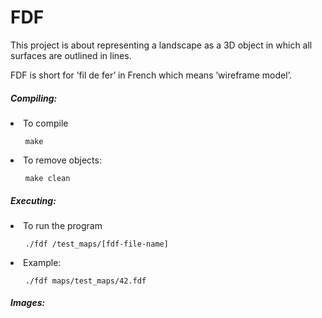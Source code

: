 <h1>FDF</h1>

<p>This project is about representing a landscape as a 3D object in which all surfaces are outlined in lines.</p>
<p>FDF is short for ’fil de fer’ in French which means ’wireframe model’.</p>

<h5>Compiling:</h5>
<li>To compile</li>
<ul><code>make</code></ul>

<li>To remove objects:</li>
<ul><code>make clean</code></ul>

<h5>Executing:</h5>
<li>To run the program</li>
<ul><code>./fdf /test_maps/[fdf-file-name]</code></ul>

<li>Example:</li>
<ul><code>./fdf maps/test_maps/42.fdf</code></ul>

<h5>Images:</h5>
